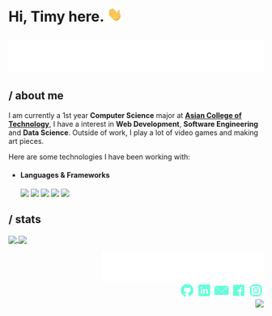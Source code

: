 <h1> Hi, Timy here. <img src="./assets/wave.gif" width="30px"></h1>

<h2 align="center">
   <img src="./assets/typing.svg">
</h2>


## / about me

   I am currently a 1st year <strong>Computer Science</strong> major at <a href="http://www.act.edu.ph"><strong>Asian College of Technology</strong></a>, I have a interest in <strong>Web Development</strong>, <strong>Software Engineering</strong> and <strong>Data Science</strong>. Outside of work, I play a lot of video games and making art pieces.
   
   Here are some technologies I have been working with:
   
  <ul>
    <li><h4>Languages & Frameworks</h4></li>
      <img src="https://img.shields.io/badge/Python-64ffda?style=for-the-badge&logo=python&logoColor=000000"/>
      <img src="https://img.shields.io/badge/C%23-64ffda?style=for-the-badge&logo=c-sharp&logoColor=000000"/>
      <img src="https://img.shields.io/badge/HTML-64ffda?style=for-the-badge&logo=html5&logoColor=000000"/>
     <img src="https://img.shields.io/badge/CSS-64ffda?&style=for-the-badge&logo=css3&logoColor=000000"/>
      <img src="https://img.shields.io/badge/.NET-64ffda?style=for-the-badge&logo=.net&logoColor=000000"/>
  </ul>

## / stats

<a href="https://github.com/anuraghazra/github-readme-stats">
  <img align="center" src="https://github-readme-stats.vercel.app/api/top-langs/?username=TimyVillarmia&layout=compact"/>
</a>
<a href="https://github.com/anuraghazra/convoychat">
  <img align="center" src="https://github-readme-stats.vercel.app/api?username=TimyVillarmia&show_icons=true&theme=default"/>
</a>




  

</a>

<p align="right">
  <img src="./assets/connect.svg"/> <br>
  <a href="https://github.com/TimyVillarmia/"" target="_blank"><img src="./assets/github_icon.png"/></a>
  <a href="https://www.linkedin.com/in/timyvillarmia/" target="_blank"><img src="./assets/linkedin_icon.png"/></a>
  <a href="mailto:timyvillarmia@gmail.com" target="_blank" ><img src="./assets/mail_icon.png"/></a>
  <a href="https://www.facebook.com/VillarmiaTimy" target="_blank"><img src="./assets/facebook_icon.png"/></a>
  <a href="https://www.instagram.com/ymmtyy_/" target="_blank"><img src="./assets/instagram_icon.png"/></a> <br>
  <a><img src="https://komarev.com/ghpvc/?username=your-github-TimyVillarmia&style=flat-square&label=Visitors&color=000000"/></a>
<p>
                                                                                                           
                                                               
                                                                                                     

